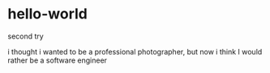# hello-world

second try

i thought i wanted to be a professional photographer, but now i think I would rather be a software engineer
